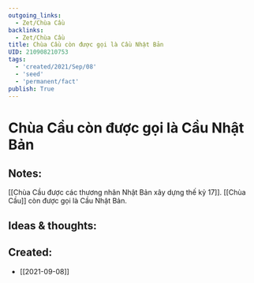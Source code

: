 ```yaml
---
outgoing_links:
  - Zet/Chùa Cầu
backlinks:
  - Zet/Chùa Cầu
title: Chùa Cầu còn được gọi là Cầu Nhật Bản
UID: 210908210753
tags:
  - 'created/2021/Sep/08'
  - 'seed'
  - 'permanent/fact'
publish: True
---
```

# Chùa Cầu còn được gọi là Cầu Nhật Bản

## Notes:
[[Chùa Cầu được các thương nhân Nhật Bản xây dựng thế kỷ 17]]. [[Chùa Cầu]] còn được gọi là Cầu Nhật Bản.

## Ideas & thoughts:

## Created:
- [[2021-09-08]]
